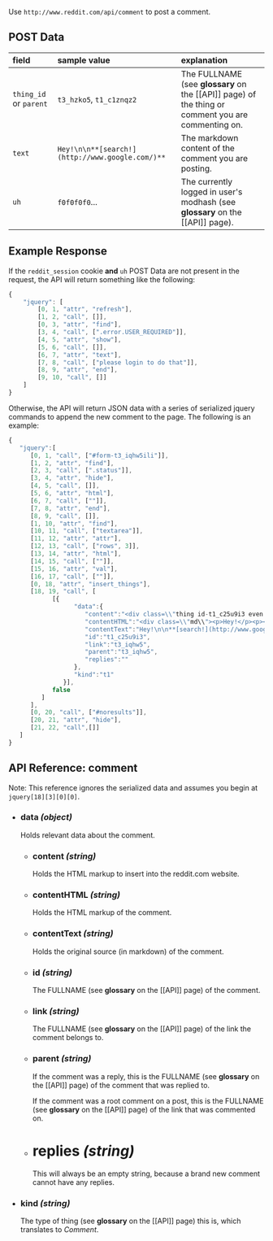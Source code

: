 Use `http://www.reddit.com/api/comment` to post a comment.

## POST Data

| **field** | **sample value** | **explanation** |
|:----------|:-----------------|:----------------|
| `thing_id` or `parent`      | `t3_hzko5`, `t1_c1znqz2`       | The FULLNAME (see **glossary** on the [[API]] page) of the thing or comment you are commenting on. |
| `text`     | `Hey!\n\n**[search!](http://www.google.com/)**`              | The markdown content of the comment you are posting.  |
| `uh`      | `f0f0f0f0`...     | The currently logged in user's modhash (see **glossary** on the [[API]] page). |

## Example Response

If the `reddit_session` cookie **and** `uh` POST Data are not present in the request, the API will return something like the following:

```javascript
{
    "jquery": [
        [0, 1, "attr", "refresh"],
        [1, 2, "call", []],
        [0, 3, "attr", "find"],
        [3, 4, "call", [".error.USER_REQUIRED"]],
        [4, 5, "attr", "show"],
        [5, 6, "call", []],
        [6, 7, "attr", "text"],
        [7, 8, "call", ["please login to do that"]],
        [8, 9, "attr", "end"],
        [9, 10, "call", []]
    ]
}
```

Otherwise, the API will return JSON data with a series of serialized jquery commands to append the new comment to the page. The following is an example:

```javascript
{
   "jquery":[
      [0, 1, "call", ["#form-t3_iqhw5ili"]],
      [1, 2, "attr", "find"],
      [2, 3, "call", [".status"]],
      [3, 4, "attr", "hide"],
      [4, 5, "call", []],
      [5, 6, "attr", "html"],
      [6, 7, "call", [""]],
      [7, 8, "attr", "end"],
      [8, 9, "call", []],
      [1, 10, "attr", "find"],
      [10, 11, "call", ["textarea"]],
      [11, 12, "attr", "attr"],
      [12, 13, "call", ["rows", 3]],
      [13, 14, "attr", "html"],
      [14, 15, "call", [""]],
      [15, 16, "attr", "val"],
      [16, 17, "call", [""]],
      [0, 18, "attr", "insert_things"],
      [18, 19, "call", [
            [{
                  "data":{
                     "content":"<div class=\\"thing id-t1_c25u9i3 even odd comment \\" onclick=\\"click_thing(this)\\"><p class=\\"parent\\"><a name=\\"c25u9i3\\" ></a></p><div class=\\"midcol likes\\" ><div class=\\"arrow upmod\\" onclick=\\"$(this).vote('f0f0f0f0f0f0f0f0f0f0f0f0f0f0f0f0f0f0f0f0', null, event)\\" ></div><div class=\\"arrow down\\" onclick=\\"$(this).vote('f0f0f0f0f0f0f0f0f0f0f0f0f0f0f0f0f0f0f0f0', null, event)\\" ></div></div><div class=\\"entry likes\\"><div class=\\"collapsed\\" style='display:none'><a href=\\"#\\" class=\\"expand\\" onclick=\\"return showcomment(this)\\">[+]</a><a href=\\"http://www.reddit.com/user/KerrickLong\\" class=\\"author gray submitter id-t2_4appr\\" >KerrickLong</a><span class=\\"userattrs\\">&#32;[<a class=\\"submitter\\" title=\\"submitter\\" href=\\"/r/MostlyHarmless/comments/iqhw5/changelog_mostly_harmless_v041_released/\\">S</a>]</span>&#32;<span class=\\"score dislikes\\">-1 points</span><span class=\\"score unvoted\\">0 points</span><span class=\\"score likes\\">1 point</span>&#32;<time title=\\"Fri Jul 15 16:57:16 2011 GMT\\" datetime=\\"2011-07-15T16:57:16.209277+00:00\\">91 milliseconds</time>&#32;ago &nbsp;<a href=\\"#\\" class=\\"expand\\" onclick=\\"return showcomment(this)\\">(0 children)</a></div><div class=\\"noncollapsed\\" ><p class=\\"tagline\\"><a href=\\"#\\" class=\\"expand\\" onclick=\\"return hidecomment(this)\\">[&ndash;]</a><a href=\\"http://www.reddit.com/user/KerrickLong\\" class=\\"author submitter id-t2_4appr\\" >KerrickLong</a><span class=\\"userattrs\\">&#32;[<a class=\\"submitter\\" title=\\"submitter\\" href=\\"/r/MostlyHarmless/comments/iqhw5/changelog_mostly_harmless_v041_released/\\">S</a>]</span>&#32;<span class=\\"score dislikes\\">-1 points</span><span class=\\"score unvoted\\">0 points</span><span class=\\"score likes\\">1 point</span>&#32;<time title=\\"Fri Jul 15 16:57:16 2011 GMT\\" datetime=\\"2011-07-15T16:57:16.209277+00:00\\">91 milliseconds</time>&#32;ago</p><form action=\\"#\\" class=\\"usertext\\" onsubmit=\\"return post_form(this, 'editusertext')\\" id=\\"form-t1_c25u9i38va\\"><input type=\\"hidden\\" name=\\"thing_id\\" value=\\"t1_c25u9i3\\"/><div class=\\"usertext-body\\"><div class=\\"md\\"><p>Hey!</p><p><strong><a href=\\"http://www.google.com/\\">search!</a></strong></p></div>\\n</div><div class=\\"usertext-edit\\" style=\\"display: none\\"><div><textarea rows=\\"1\\" cols=\\"1\\" name=\\"text\\" >test&#32;comment</textarea></div><div class=\\"bottom-area\\"><span class=\\"help-toggle toggle\\" style=\\"display: none\\"><a class=\\"option active \\" href=\\"#\\" tabindex=\\"100\\" onclick=\\"return toggle(this, helpon, helpoff)\\" >formatting help</a><a class=\\"option \\" href=\\"#\\">hide help</a></span><span class=\\"error TOO_LONG field-text\\" style=\\"display:none\\"></span><span class=\\"error RATELIMIT field-ratelimit\\" style=\\"display:none\\"></span><span class=\\"error NO_TEXT field-text\\" style=\\"display:none\\"></span><span class=\\"error TOO_OLD field-parent\\" style=\\"display:none\\"></span><span class=\\"error DELETED_COMMENT field-parent\\" style=\\"display:none\\"></span><span class=\\"error DELETED_LINK field-parent\\" style=\\"display:none\\"></span><span class=\\"error USER_BLOCKED field-parent\\" style=\\"display:none\\"></span><div class=\\"usertext-buttons\\"><button type=\\"submit\\" onclick=\\"\\" class=\\"save\\" style='display:none'>save</button><button type=\\"button\\" onclick=\\"cancel_usertext(this)\\" class=\\"cancel\\" style='display:none'>cancel</button><span class=\\"status\\"></span></div></div><table class=\\"markhelp md\\" style=\\"display: none\\"><tr style=\\"background-color: #ffff99; text-align: center\\"><td><em>you type:</em></td><td><em>you see:</em></td></tr><tr><td>*italics*</td><td><em>italics</em></td></tr><tr><td>**bold**</td><td><b>bold</b></td></tr><tr><td>[reddit!](http://reddit.com)</td><td><a href=\\"http://reddit.com\\">reddit!</a></td></tr><tr><td>* item 1<br/>* item 2<br/>* item 3</td><td><ul><li>item 1</li><li>item 2</li><li>item 3</li></ul></td></tr><tr><td>&gt; quoted text</td><td><blockquote>quoted text</blockquote></td></tr><tr><td>Lines starting with four spaces<br/>are treated like code:<br/><br/><span class=\\"spaces\\">&nbsp;&nbsp;&nbsp;&nbsp;</span>if 1 * 2 &lt 3:<br/><span class=\\"spaces\\">&nbsp;&nbsp;&nbsp;&nbsp;&nbsp;&nbsp;&nbsp;&nbsp;</span>print \\"hello, world!\\"<br/></td><td>Lines starting with four spaces<br/>are treated like code:<br/><pre>if 1 * 2 &lt 3:<br/>&nbsp;&nbsp;&nbsp;&nbsp;print \\"hello, world!\\"</pre></td></tr><tr><td>~~strikethrough~~</td><td><strike>strikethrough</strike></td></tr><tr><td>super^script</td><td>super<sup>script</sup></td></tr></table></div></form><ul class=\\"flat-list buttons\\"><li class=\\"first\\"><a href=\\"http://www.reddit.com/r/MostlyHarmless/comments/iqhw5/changelog_mostly_harmless_v041_released/c25u9i3\\" class=\\"bylink\\" rel=\\"nofollow\\" >permalink</a></li><li><a class=\\"edit-usertext\\" href=\\"javascript:void(0)\\" onclick=\\"return edit_usertext(this)\\">edit</a></li><li><form class=\\"toggle del-button\\" action=\\"#\\" method=\\"get\\"><input type=\\"hidden\\" name=\\"executed\\" value=\\"deleted\\"/><span class=\\"option active\\"><a href=\\"#\\" onclick=\\"return toggle(this)\\">delete</a></span><span class=\\"option error\\">are you sure? &#32;<a href=\\"javascript:void(0)\\" class=\\"yes\\" onclick='change_state(this, \\"del\\", hide_thing)'>yes</a>&#32;/&#32;<a href=\\"javascript:void(0)\\" class=\\"no\\" onclick=\\"return toggle(this)\\">no</a></span></form></li><li><form action=\\"/post/remove\\" method=\\"post\\" class=\\"state-button remove-button\\"><input type=\\"hidden\\" name=\\"executed\\" value=\\"removed\\" /><span><a href=\\"javascript:void(0)\\" onclick=\\"return change_state(this, 'remove');\\">remove</a></span></form></li><li class=\\"toggle\\"><form method=\\"post\\" action=\\"/post/distinguish\\"><input type=\\"hidden\\" value=\\"distinguishing...\\" name=\\"executed\\"/><a href=\\"javascript:void(0)\\" onclick=\\"return toggle_distinguish_span(this)\\">distinguish</a><span class=\\"option error\\">distinguish this? &#32;<a href=\\"javascript:void(0)\\" onclick=\\"return set_distinguish(this, 'yes')\\">yes</a>&#32;/&#32;<a href=\\"javascript:void(0)\\" onclick=\\"return set_distinguish(this, 'no')\\">no</a>&#32; /&#32;<a class=\\"nonbutton\\" href=\\"/help/moderation#Distinguishing\\">help</a>&#32;</span></form></li><li><a class=\\"\\" href=\\"javascript:void(0)\\" onclick=\\"return reply(this)\\">reply</a></li></ul></div></div><div class=\\"child\\" ></div><div class=\\"clearleft\\"><!--IE6sux--></div></div><div class=\\"clearleft\\"><!--IE6sux--></div>",
                     "contentHTML":"<div class=\\"md\\"><p>Hey!</p><p><strong><a href=\\"http://www.google.com/\\">search!</a></strong></p></div>",
                     "contentText":"Hey!\n\n**[search!](http://www.google.com/)**",
                     "id":"t1_c25u9i3",
                     "link":"t3_iqhw5",
                     "parent":"t3_iqhw5",
                     "replies":""
                  },
                  "kind":"t1"
               }],
            false
         ]
      ],
      [0, 20, "call", ["#noresults"]],
      [20, 21, "attr", "hide"],
      [21, 22, "call",[]]
   ]
}
```

## API Reference: comment

Note: This reference ignores the serialized data and assumes you begin at `jquery[18][3][0][0]`.

- ### data *(object)*

    Holds relevant data about the comment.

    - ### content *(string)*

        Holds the HTML markup to insert into the reddit.com website.

    - ### contentHTML *(string)*

        Holds the HTML markup of the comment.

    - ### contentText *(string)*

        Holds the original source (in markdown) of the comment.

    - ### id *(string)*

        The FULLNAME (see **glossary** on the [[API]] page) of the comment.

    - ### link *(string)*

        The FULLNAME (see **glossary** on the [[API]] page) of the link the comment belongs to.

    - ### parent *(string)*

        If the comment was a reply, this is the FULLNAME (see **glossary** on the [[API]] page) of the comment that was replied to.

        If the comment was a root comment on a post, this is the FULLNAME (see **glossary** on the [[API]] page) of the link that was commented on.

    - # replies *(string)*

        This will always be an empty string, because a brand new comment cannot have any replies.

- ### kind *(string)*

    The type of thing (see **glossary** on the [[API]] page) this is, which translates to *Comment*.
